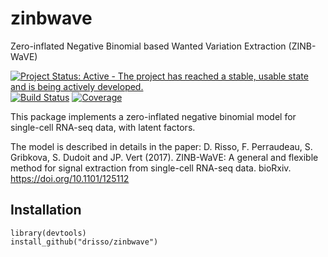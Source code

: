 # zinbwave
Zero-inflated Negative Binomial based Wanted Variation Extraction (ZINB-WaVE)

[![Project Status: Active - The project has reached a stable, usable state and is being actively developed.](http://www.repostatus.org/badges/latest/active.svg)](http://www.repostatus.org/#active)
[![Build Status](https://travis-ci.org/drisso/zinbwave.svg?branch=master)](https://travis-ci.org/drisso/zinbwave)
[![Coverage](https://codecov.io/gh/drisso/zinbwave/branch/master/graph/badge.svg)](https://codecov.io/gh/drisso/zinbwave)

This package implements a zero-inflated negative binomial model for single-cell RNA-seq data, with latent factors.

The model is described in details in the paper:
D. Risso, F. Perraudeau, S. Gribkova, S. Dudoit and JP. Vert (2017).
ZINB-WaVE: A general and flexible method for signal extraction from single-cell RNA-seq data. bioRxiv. https://doi.org/10.1101/125112

## Installation

```{r}
library(devtools)
install_github("drisso/zinbwave")
```
